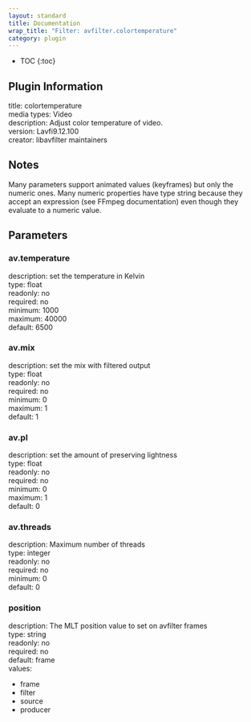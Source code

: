```yaml
---
layout: standard
title: Documentation
wrap_title: "Filter: avfilter.colortemperature"
category: plugin
---
```

* TOC
{:toc}

## Plugin Information

title: colortemperature  
media types:
Video  
description: Adjust color temperature of video.  
version: Lavfi9.12.100  
creator: libavfilter maintainers  

## Notes

Many parameters support animated values (keyframes) but only the numeric ones. Many numeric properties have type string because they accept an expression (see FFmpeg documentation) even though they evaluate to a numeric value.

## Parameters

### av.temperature

  
description:
set the temperature in Kelvin  
type: float  
readonly: no  
required: no  
minimum: 1000  
maximum: 40000  
default: 6500  

### av.mix

  
description:
set the mix with filtered output  
type: float  
readonly: no  
required: no  
minimum: 0  
maximum: 1  
default: 1  

### av.pl

  
description:
set the amount of preserving lightness  
type: float  
readonly: no  
required: no  
minimum: 0  
maximum: 1  
default: 0  

### av.threads

  
description:
Maximum number of threads  
type: integer  
readonly: no  
required: no  
minimum: 0  
default: 0  

### position

  
description:
The MLT position value to set on avfilter frames  
type: string  
readonly: no  
required: no  
default: frame  
values:  

* frame
* filter
* source
* producer

